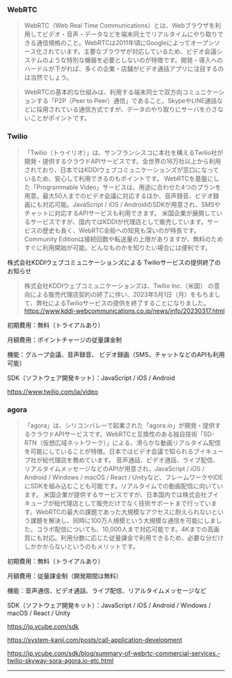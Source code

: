 ### WebRTC

> WebRTC（Web Real Time Communications）とは、Webブラウザを利用してビデオ・音声・データなどを端末同士でリアルタイムにやり取りできる通信規格のこと。WebRTCは2011年頃にGoogleによってオープンソース化されています。主要なブラウザが対応しているため、ビデオ会議システムのような特別な機器を必要としないのが特徴です。開発・導入へのハードルが下がれば、多くの企業・店舗がビデオ通話アプリに注目するのは当然でしょう。

> WebRTCの基本的な仕組みは、利用する端末同士で双方向コミュニケーションする「P2P（Peer to Peer）通信」であること。SkypeやLINE通話などに採用されている通信方式ですが、データのやり取りにサーバを介さないことがポイントです。


### Twilio

> 「Twilio（トゥイリオ）」は、サンフランシスコに本社を構えるTwilio社が開発・提供するクラウドAPIサービスです。全世界の16万社以上から利用されており、日本ではKDDIウェブコミュニケーションズが窓口になっているため、安心して利用できるのもポイントです。
WebRTCを基盤にした「Programmable Video」サービスは、用途に合わせた4つのプランを用意。最大50人までのビデオ会議に対応するほか、音声録音、ビデオ録画にも対応可能。JavaScript / iOS / AndroidのSDKが用意され、SMSやチャットに対応するAPIサービスも利用できます。
米国企業が展開しているサービスですが、国内ではKDDIが代理店として販売しています。サービスの歴史も長く、WebRTC全般への知見も深いのが特長です。Community Editionは接続回数や転送量の上限がありますが、無料のためすぐに利用開始が可能。どんなものかを知りたい場合には便利です。

株式会社KDDIウェブコミュニケーションズによる Twilioサービスの提供終了のお知らせ
> 株式会社KDDIウェブコミュニケーションズは、Twilio Inc.（米国） の意向による販売代理店契約の終了に伴い、2023年5月1日（月）をもちまして、弊社によるTwilioサービスの提供を終了することになりました。
https://www.kddi-webcommunications.co.jp/news/info/20230317.html

初期費用：無料（トライアルあり）

月額費用：ポイントチャージの従量課金制

機能：グループ会議、音声録音、
ビデオ録画（SMS、チャットなどのAPIも利用可能）

SDK（ソフトウェア開発キット）：JavaScript / iOS / Android

https://www.twilio.com/ja/video

### agora

> 「agora」は、シリコンバレーで起業された「agora.io」が開発・提供するクラウドAPIサービスです。WebRTCと互換性のある独自技術「SD-RTN（仮想広域ネットワーク）」による、滑らかな動画リアルタイム配信を可能にしていることが特徴。日本ではビデオ会議で知られるブイキューブ社が総代理店を務めています。
音声通話、ビデオ通話、ライブ配信、リアルタイムメッセージなどのAPIが用意され、JavaScript / iOS / Android / Windows / macOS / React / Unityなど、フレームワークやIDEにSDKを組み込むことも可能です。リアルタイムでの動画配信に向いています。
米国企業が提供するサービスですが、日本国内では株式会社ブイキューブが総代理店として販売だけでなく技術サポートまで行っています。WebRTCの最大の課題であった大規模なアクセスに耐えられないという課題を解決し、同時に100万人規模という大規模な通信を可能にしました。コラボ配信についても、10,000人まで対応可能です。4Kまでの高画質にも対応。利用分数に応じた従量課金で利用できるため、必要な分だけしかかからないというのもメリットです。



初期費用：無料（トライアルあり）

月額費用：従量課金制（開発期間は無料）

機能：音声通信、ビデオ通話、ライブ配信、リアルタイムメッセージなど

SDK（ソフトウェア開発キット）：JavaScript / iOS / Android / Windows / macOS / React / Unity

https://jp.vcube.com/sdk


https://system-kanji.com/posts/call-application-development

https://jp.vcube.com/sdk/blog/summary-of-webrtc-commercial-services.-twilio-skyway-sora-agora.io-etc.html




----

